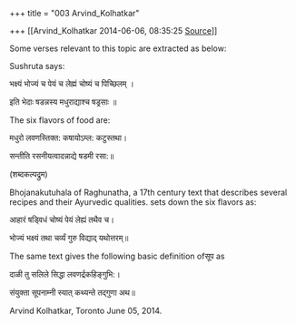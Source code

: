 +++
title = "003 Arvind_Kolhatkar"

+++
[[Arvind_Kolhatkar	2014-06-06, 08:35:25 [Source](https://groups.google.com/g/samskrita/c/bx7oY38nlXk)]]



Some verses relevant to this topic are extracted as below:

  

Sushruta says:

  

भक्ष्यं भोज्यं च पेयं च लेह्मं चोष्यं च पिच्छिलम् ‌।

इति भेदाः षडन्नस्य मधुराद्याश्च षड्रसाः ॥

  

The six flavors of food are:

  

मधुरो लवणस्तिक्त: कषायोऽम्ल: कटुस्तथा।

सन्तीति रसनीयत्वादन्नाद्ये षडमी रसा:॥

(शब्दकल्पद्रुम)

  

Bhojanakutuhala of Raghunatha, a 17th century text that describes several recipes and their Ayurvedic qualities. sets down the six flavors as:

  

आहारं षड्विधं चोष्यं पेयं लेह्यं तथैव च।

भोज्यं भक्ष्यं तथा चर्व्यं गुरु विद्याद् यथोत्तरम्॥

  

The same text gives the following basic definition ofसूप as

  

दाळी तु सलिले सिद्धा लवणर्द्रकहिङ्गुभि:।

संयुक्ता सूपनाम्नी स्यात् कथ्यन्ते तद्गुणा अथ॥

  

Arvind Kolhatkar, Toronto June 05, 2014.

